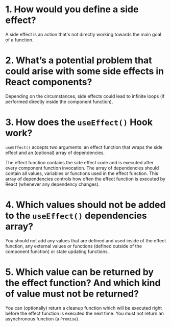 # 1. How would you define a side effect?

A side effect is an action that's not directly working towards the main goal of a function.

# 2. What’s a potential problem that could arise with some side effects in React components?

Depending on the circumstances, side effects could lead to infinite loops (if performed directly inside the component function). 

# 3. How does the `useEffect()` Hook work?

`useEffect()` accepts two arguments: an effect function that wraps the side effect and an (optional) array of dependencies.

The effect function contains the side effect code and is executed after every component function invocation. The array of dependencies should contain all values, variables or functions used in the effect function. This array of dependencies controls how often the effect function is executed by React (whenever any dependency changes).

# 4. Which values should **not** be added to the `useEffect()` dependencies array?

You should not add any values that are defined and used inside of the effect function, any external values or functions (defined outside of the component function) or state updating functions.

# 5. Which value can be returned by the effect function? And which kind of value must not be returned?

You can (optionally) return a cleanup function which will be executed right before the effect function is executed the next time. You must not return an asynchronous function (a `Promise`).

